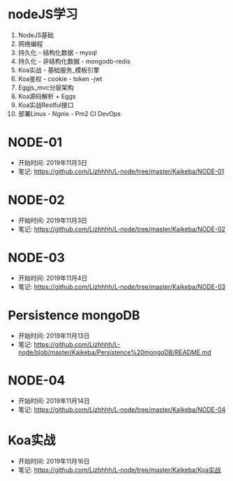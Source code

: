 # nodeJS学习
  1. NodeJS基础
  2. 网络编程
  3. 持久化 - 结构化数据 - mysql
  4. 持久化 - 非结构化数据 - mongodb-redis
  5. Koa实战 - 基础服务_模板引擎
  6. Koa鉴权 - cookie - token -jwt
  7. Eggjs_mvc分层架构
  8. Koa源码解析 + Eggs
  9. Koa实战Restful接口
  10. 部署Linux - Ngnix - Pm2 CI DevOps

# NODE-01
- 开始时间: 2019年11月3日
- 笔记: https://github.com/Lizhhhh/L-node/tree/master/Kaikeba/NODE-01

# NODE-02
- 开始时间: 2019年11月3日
- 笔记: https://github.com/Lizhhhh/L-node/tree/master/Kaikeba/NODE-02

# NODE-03
- 开始时间: 2019年11月4日
- 笔记: https://github.com/Lizhhhh/L-node/tree/master/Kaikeba/NODE-03

# Persistence mongoDB
- 开始时间: 2019年11月13日
- 笔记: https://github.com/Lizhhhh/L-node/blob/master/Kaikeba/Persistence%20mongoDB/README.md

# NODE-04
- 开始时间: 2019年11月14日
- 笔记: https://github.com/Lizhhhh/L-node/tree/master/Kaikeba/NODE-04

# Koa实战
- 开始时间: 2019年11月16日
- 笔记: https://github.com/Lizhhhh/L-node/tree/master/Kaikeba/Koa实战